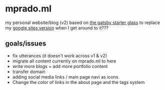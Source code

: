 # mprado.ml
my personal website/blog (v2) based on [the gatsby starter glass](https://github.com/yinkakun/gatsby-starter-glass) to replace my [google sites version](https://www.mprado.ml/) when I get around to it???


## goals/issues
* fix utterances (it doesn't work across v1 & v2)
* migrate all content currently on mprado.ml to here
* write more blogs + add more portfolio content
* transfer domain
* adding social media links / main page navi as icons
* Change the color of links in the about page and the tags system
